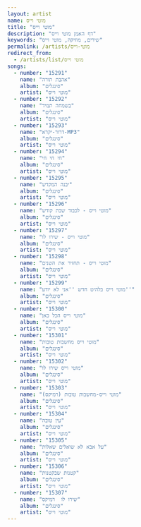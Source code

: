 ```yaml
---
layout: artist
name: מוטי וייס
title: "מוטי וייס"
description: "דף האמן מוטי וייס"
keywords: "שירים, מוזיקה, מוטי וייס"
permalink: /artists/מוטי-וייס
redirect_from:
  - /artists/list/מוטי וייס
songs:
  - number: "15291"
    name: "אהבת תורה"
    album: "סינגלים"
    artist: "מוטי וייס"
  - number: "15292"
    name: "בשמחה תמיד"
    album: "סינגלים"
    artist: "מוטי וייס"
  - number: "15293"
    name: "דרור-יקרא-MP3"
    album: "סינגלים"
    artist: "מוטי וייס"
  - number: "15294"
    name: "חי חי חי"
    album: "סינגלים"
    artist: "מוטי וייס"
  - number: "15295"
    name: "יבנה המקדש"
    album: "סינגלים"
    artist: "מוטי וייס"
  - number: "15296"
    name: "מוטי וייס - לכבוד שבת קודש"
    album: "סינגלים"
    artist: "מוטי וייס"
  - number: "15297"
    name: "מוטי וייס - שירו לו"
    album: "סינגלים"
    artist: "מוטי וייס"
  - number: "15298"
    name: "מוטי וייס - תחזיר את השנים"
    album: "סינגלים"
    artist: "מוטי וייס"
  - number: "15299"
    name: "מוטי וייס בלהיט חדש ''אני לא יודע''"
    album: "סינגלים"
    artist: "מוטי וייס"
  - number: "15300"
    name: "מוטי וייס הכל כאן"
    album: "סינגלים"
    artist: "מוטי וייס"
  - number: "15301"
    name: "מוטי וייס מחשבות טובות"
    album: "סינגלים"
    artist: "מוטי וייס"
  - number: "15302"
    name: "מוטי וייס שירו לו"
    album: "סינגלים"
    artist: "מוטי וייס"
  - number: "15303"
    name: "מוטי וייס-מחשבות טובות (רמיקס)"
    album: "סינגלים"
    artist: "מוטי וייס"
  - number: "15304"
    name: "עין טובה"
    album: "סינגלים"
    artist: "מוטי וייס"
  - number: "15305"
    name: "על אבא לא שואלים שאלות"
    album: "סינגלים"
    artist: "מוטי וייס"
  - number: "15306"
    name: "קטנות שבקטנות"
    album: "סינגלים"
    artist: "מוטי וייס"
  - number: "15307"
    name: "שירו לו  רמיקס"
    album: "סינגלים"
    artist: "מוטי וייס"
---
```

